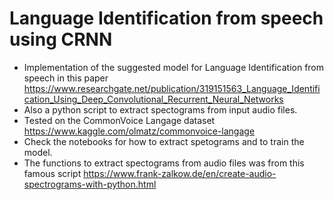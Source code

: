 # Language Identification from speech using CRNN

- Implementation of the suggested model for Language Identification from speech in this paper 
https://www.researchgate.net/publication/319151563_Language_Identification_Using_Deep_Convolutional_Recurrent_Neural_Networks
- Also a python script to extract spectograms from input audio files.
- Tested on the CommonVoice Langage dataset https://www.kaggle.com/olmatz/commonvoice-langage
- Check the notebooks for how to extract spetograms and to train the model.
- The functions to extract spectograms from audio files was from this famous script https://www.frank-zalkow.de/en/create-audio-spectrograms-with-python.html

